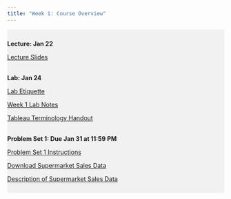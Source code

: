 ```yaml
---
title: "Week 1: Course Overview"
---
```


<div style="background-color:rgba(0, 0, 0, 0.0470588); text-align:left; vertical-align: middle; padding:10px 0;">

<b>Lecture: Jan 22</b> <br>

<a  href="/materials/unit_00/week_01/lecture_00_week_01.html" target="_blank">Lecture Slides</a> <br> <br>

<b>Lab: Jan 24</b> <br>

<a  href="/materials/unit_00/week_01/lab_etiquette.html" target="_blank">Lab Etiquette</a> <br>

<a  href="/materials/unit_00/week_01/lab_00_week_01.html" target="_blank">Week 1 Lab Notes</a> <br> 

<a  href="/materials/unit_00/week_01/handout_00_week_01.html" target="_blank">Tableau Terminology Handout</a> <br> <br>

<b>Problem Set 1: Due Jan 31 at 11:59 PM</b> <br>

<a  href="/materials/unit_00/week_01/ps1.html" target="_blank">Problem Set 1 Instructions</a> <br>

<a  href="/materials/unit_00/inputs/supermarket_sales.csv" download>Download Supermarket Sales Data</a> <br>

<a  href="/materials/unit_00/inputs/supermarketdata_describe.html" target="_blank">Description of Supermarket Sales Data</a>

</div>

<br> 
